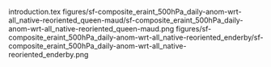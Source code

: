 introduction.tex
figures/sf-composite_eraint_500hPa_daily-anom-wrt-all_native-reoriented_queen-maud/sf-composite_eraint_500hPa_daily-anom-wrt-all_native-reoriented_queen-maud.png
figures/sf-composite_eraint_500hPa_daily-anom-wrt-all_native-reoriented_enderby/sf-composite_eraint_500hPa_daily-anom-wrt-all_native-reoriented_enderby.png
